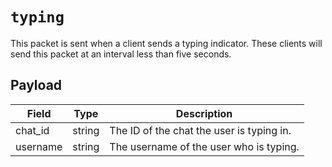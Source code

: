 # `typing`

This packet is sent when a client sends a typing indicator. These clients will
send this packet at an interval less than five seconds.

## Payload

<!-- deno-fmt-ignore-start -->
| Field | Type | Description |
| - | - | - |
| chat_id | string | The ID of the chat the user is typing in. |
| username | string | The username of the user who is typing. |
<!-- deno-fmt-ignore-end -->

